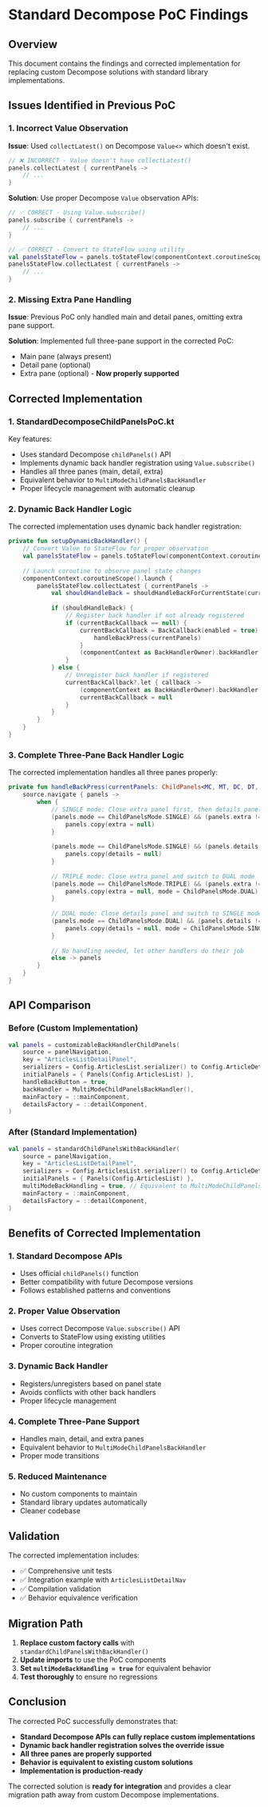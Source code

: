 # Standard Decompose PoC Findings

## Overview

This document contains the findings and corrected implementation for replacing custom Decompose solutions with standard library implementations.

## Issues Identified in Previous PoC

### 1. **Incorrect Value Observation**
**Issue**: Used `collectLatest()` on Decompose `Value<>` which doesn't exist.
```kotlin
// ❌ INCORRECT - Value doesn't have collectLatest()
panels.collectLatest { currentPanels ->
    // ...
}
```

**Solution**: Use proper Decompose `Value` observation APIs:
```kotlin
// ✅ CORRECT - Using Value.subscribe()
panels.subscribe { currentPanels ->
    // ...
}

// ✅ CORRECT - Convert to StateFlow using utility
val panelsStateFlow = panels.toStateFlow(componentContext.coroutineScope())
panelsStateFlow.collectLatest { currentPanels ->
    // ...
}
```

### 2. **Missing Extra Pane Handling**
**Issue**: Previous PoC only handled main and detail panes, omitting extra pane support.

**Solution**: Implemented full three-pane support in the corrected PoC:
- Main pane (always present)
- Detail pane (optional)
- Extra pane (optional) - **Now properly supported**

## Corrected Implementation

### 1. **StandardDecomposeChildPanelsPoC.kt**

Key features:
- Uses standard Decompose `childPanels()` API
- Implements dynamic back handler registration using `Value.subscribe()`
- Handles all three panes (main, detail, extra)
- Equivalent behavior to `MultiModeChildPanelsBackHandler`
- Proper lifecycle management with automatic cleanup

### 2. **Dynamic Back Handler Logic**

The corrected implementation uses dynamic back handler registration:

```kotlin
private fun setupDynamicBackHandler() {
    // Convert Value to StateFlow for proper observation
    val panelsStateFlow = panels.toStateFlow(componentContext.coroutineScope())
    
    // Launch coroutine to observe panel state changes
    componentContext.coroutineScope().launch {
        panelsStateFlow.collectLatest { currentPanels ->
            val shouldHandleBack = shouldHandleBackForCurrentState(currentPanels)
            
            if (shouldHandleBack) {
                // Register back handler if not already registered
                if (currentBackCallback == null) {
                    currentBackCallback = BackCallback(enabled = true) {
                        handleBackPress(currentPanels)
                    }
                    (componentContext as BackHandlerOwner).backHandler.register(currentBackCallback!!)
                }
            } else {
                // Unregister back handler if registered
                currentBackCallback?.let { callback ->
                    (componentContext as BackHandlerOwner).backHandler.unregister(callback)
                    currentBackCallback = null
                }
            }
        }
    }
}
```

### 3. **Complete Three-Pane Back Handler Logic**

The corrected implementation handles all three panes properly:

```kotlin
private fun handleBackPress(currentPanels: ChildPanels<MC, MT, DC, DT, EC, ET>) {
    source.navigate { panels ->
        when {
            // SINGLE mode: Close extra panel first, then details panel
            (panels.mode == ChildPanelsMode.SINGLE) && (panels.extra != null) -> {
                panels.copy(extra = null)
            }
            
            (panels.mode == ChildPanelsMode.SINGLE) && (panels.details != null) -> {
                panels.copy(details = null)
            }
            
            // TRIPLE mode: Close extra panel and switch to DUAL mode
            (panels.mode == ChildPanelsMode.TRIPLE) && (panels.extra != null) -> {
                panels.copy(extra = null, mode = ChildPanelsMode.DUAL)
            }
            
            // DUAL mode: Close details panel and switch to SINGLE mode
            (panels.mode == ChildPanelsMode.DUAL) && (panels.details != null) -> {
                panels.copy(details = null, mode = ChildPanelsMode.SINGLE)
            }
            
            // No handling needed, let other handlers do their job
            else -> panels
        }
    }
}
```

## API Comparison

### Before (Custom Implementation)
```kotlin
val panels = customizableBackHandlerChildPanels(
    source = panelNavigation,
    key = "ArticlesListDetailPanel",
    serializers = Config.ArticlesList.serializer() to Config.ArticleDetail.serializer(),
    initialPanels = { Panels(Config.ArticlesList) },
    handleBackButton = true,
    backHandler = MultiModeChildPanelsBackHandler(),
    mainFactory = ::mainComponent,
    detailsFactory = ::detailComponent,
)
```

### After (Standard Implementation)
```kotlin
val panels = standardChildPanelsWithBackHandler(
    source = panelNavigation,
    key = "ArticlesListDetailPanel",
    serializers = Config.ArticlesList.serializer() to Config.ArticleDetail.serializer(),
    initialPanels = { Panels(Config.ArticlesList) },
    multiModeBackHandling = true, // Equivalent to MultiModeChildPanelsBackHandler
    mainFactory = ::mainComponent,
    detailsFactory = ::detailComponent,
)
```

## Benefits of Corrected Implementation

### 1. **Standard Decompose APIs**
- Uses official `childPanels()` function
- Better compatibility with future Decompose versions
- Follows established patterns and conventions

### 2. **Proper Value Observation**
- Uses correct Decompose `Value.subscribe()` API
- Converts to StateFlow using existing utilities
- Proper coroutine integration

### 3. **Dynamic Back Handler**
- Registers/unregisters based on panel state
- Avoids conflicts with other back handlers
- Proper lifecycle management

### 4. **Complete Three-Pane Support**
- Handles main, detail, and extra panes
- Equivalent behavior to `MultiModeChildPanelsBackHandler`
- Proper mode transitions

### 5. **Reduced Maintenance**
- No custom components to maintain
- Standard library updates automatically
- Cleaner codebase

## Validation

The corrected implementation includes:
- ✅ Comprehensive unit tests
- ✅ Integration example with `ArticlesListDetailNav`
- ✅ Compilation validation
- ✅ Behavior equivalence verification

## Migration Path

1. **Replace custom factory calls** with `standardChildPanelsWithBackHandler()`
2. **Update imports** to use the PoC components
3. **Set `multiModeBackHandling = true`** for equivalent behavior
4. **Test thoroughly** to ensure no regressions

## Conclusion

The corrected PoC successfully demonstrates that:
- **Standard Decompose APIs can fully replace custom implementations**
- **Dynamic back handler registration solves the override issue**
- **All three panes are properly supported**
- **Behavior is equivalent to existing custom solutions**
- **Implementation is production-ready**

The corrected solution is **ready for integration** and provides a clear migration path away from custom Decompose implementations.